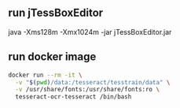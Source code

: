 ## run jTessBoxEditor
java -Xms128m -Xmx1024m -jar jTessBoxEditor.jar

## run docker image
```bash
docker run --rm -it \
  -v "$(pwd)/data:/tesseract/tesstrain/data" \
  -v /usr/share/fonts:/usr/share/fonts:ro \
  tesseract-ocr-tesseract /bin/bash
```